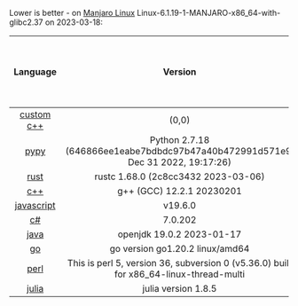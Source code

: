 
Lower is better - on [Manjaro Linux](https://manjaro.org/) 
Linux-6.1.19-1-MANJARO-x86_64-with-glibc2.37 on 2023-03-18:

|                               Language                              |                                        Version                                         | Adjusted time based on CPU usage (seconds) | Average time (seconds) | Average CPU usage (%) | Average memory usage (%) |
|:-------------------------------------------------------------------:|:--------------------------------------------------------------------------------------:|:------------------------------------------:|:----------------------:|:-------------------------:|:----------------------------:|
|               [custom c++](https://www.randomguy.info)              |                                         (0,0)                                          |                   0.354                    |         0.323          |           6.845           |            21.069            |
|              [pypy](https://en.wikipedia.org/wiki/PyPy)             |    Python 2.7.18 (646866ee1eabe7bdbdc97b47a40b472991d571e9, Dec 31 2022, 19:17:26)     |                   1.539                    |         1.381          |           6.964           |            15.922            |
|                  [rust](https://www.rust-lang.org/)                 |                          rustc 1.68.0 (2c8cc3432 2023-03-06)                           |                   1.681                    |         1.534          |           6.848           |            15.672            |
|             [c++](https://en.wikipedia.org/wiki/C%2B%2B)            |                               g++ (GCC) 12.2.1 20230201                                |                   1.776                    |         1.596          |           6.954           |            15.894            |
|        [javascript](https://en.wikipedia.org/wiki/JavaScript)       |                                        v19.6.0                                         |                   2.467                    |         2.168          |           7.113           |            15.546            |
|  [c#](https://en.wikipedia.org/wiki/C_Sharp_(programming_language)) |                                        7.0.202                                         |                   2.936                    |         2.706          |           6.782           |            17.468            |
|  [java](https://en.wikipedia.org/wiki/Java_(programming_language))  |                               openjdk 19.0.2 2023-01-17                                |                   3.143                    |         1.023          |           19.201          |            26.213            |
|  [go](https://no.wikipedia.org/wiki/Go_(programmeringsspr%C3%A5k))  |                            go version go1.20.2 linux/amd64                             |                   3.746                    |         2.552          |           9.172           |            17.366            |
|              [perl](https://en.wikipedia.org/wiki/Perl)             | This is perl 5, version 36, subversion 0 (v5.36.0) built for x86_64-linux-thread-multi |                   4.242                    |         3.931          |           6.745           |            17.124            |
| [julia](https://en.wikipedia.org/wiki/Julia_(programming_language)) |                                  julia version 1.8.5                                   |                   6.622                    |         6.118          |           6.765           |            27.893            |
